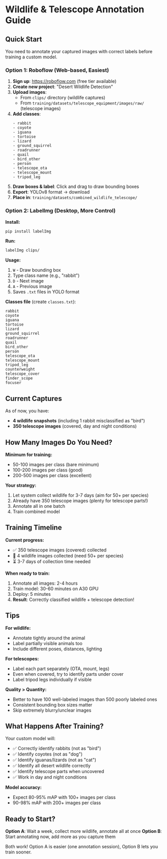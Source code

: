 # Wildlife & Telescope Annotation Guide

## Quick Start

You need to annotate your captured images with correct labels before training a custom model.

### Option 1: Roboflow (Web-based, Easiest)

1. **Sign up**: https://roboflow.com (free tier available)
2. **Create new project**: "Desert Wildlife Detection"
3. **Upload images**:
   - From `clips/` directory (wildlife captures)
   - From `training/datasets/telescope_equipment/images/raw/` (telescope images)
4. **Add classes**:
   ```
   - rabbit
   - coyote
   - iguana
   - tortoise
   - lizard
   - ground_squirrel
   - roadrunner
   - quail
   - bird_other
   - person
   - telescope_ota
   - telescope_mount
   - tripod_leg
   ```
5. **Draw boxes & label**: Click and drag to draw bounding boxes
6. **Export**: YOLOv8 format → download
7. **Place in**: `training/datasets/combined_wildlife_telescope/`

### Option 2: LabelImg (Desktop, More Control)

**Install:**
```bash
pip install labelImg
```

**Run:**
```bash
labelImg clips/
```

**Usage:**
1. `W` - Draw bounding box
2. Type class name (e.g., "rabbit")
3. `D` - Next image
4. `A` - Previous image
5. Saves `.txt` files in YOLO format

**Classes file** (create `classes.txt`):
```
rabbit
coyote
iguana
tortoise
lizard
ground_squirrel
roadrunner
quail
bird_other
person
telescope_ota
telescope_mount
tripod_leg
counterweight
telescope_cover
finder_scope
focuser
```

## Current Captures

As of now, you have:
- **4 wildlife snapshots** (including 1 rabbit misclassified as "bird")
- **350 telescope images** (covered, day and night conditions)

## How Many Images Do You Need?

**Minimum for training:**
- 50-100 images per class (bare minimum)
- 100-200 images per class (good)
- 200-500 images per class (excellent)

**Your strategy:**
1. Let system collect wildlife for 3-7 days (aim for 50+ per species)
2. Already have 350 telescope images (plenty for telescope parts!)
3. Annotate all in one batch
4. Train combined model

## Training Timeline

**Current progress:**
- ✅ 350 telescope images (covered) collected
- 🔄 4 wildlife images collected (need 50+ per species)
- ⏳ 3-7 days of collection time needed

**When ready to train:**
1. Annotate all images: 2-4 hours
2. Train model: 30-60 minutes on A30 GPU
3. Deploy: 5 minutes
4. **Result**: Correctly classified wildlife + telescope detection!

## Tips

**For wildlife:**
- Annotate tightly around the animal
- Label partially visible animals too
- Include different poses, distances, lighting

**For telescopes:**
- Label each part separately (OTA, mount, legs)
- Even when covered, try to identify parts under cover
- Label tripod legs individually if visible

**Quality > Quantity:**
- Better to have 100 well-labeled images than 500 poorly labeled ones
- Consistent bounding box sizes matter
- Skip extremely blurry/unclear images

## What Happens After Training?

Your custom model will:
- ✅ Correctly identify rabbits (not as "bird")
- ✅ Identify coyotes (not as "dog")
- ✅ Identify iguanas/lizards (not as "cat")
- ✅ Identify all desert wildlife correctly
- ✅ Identify telescope parts when uncovered
- ✅ Work in day and night conditions

**Model accuracy:**
- Expect 80-95% mAP with 100+ images per class
- 90-98% mAP with 200+ images per class

## Ready to Start?

**Option A**: Wait a week, collect more wildlife, annotate all at once
**Option B**: Start annotating now, add more as you capture them

Both work! Option A is easier (one annotation session), Option B lets you train sooner.
